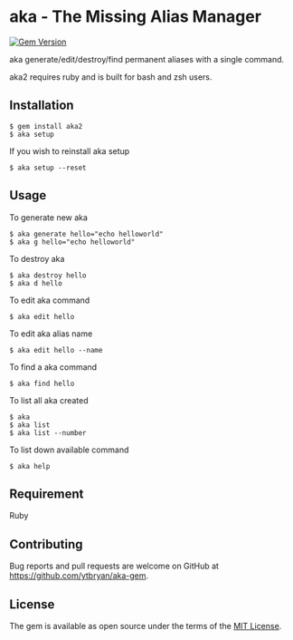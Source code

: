 # aka - The Missing Alias Manager

[![Gem Version](https://badge.fury.io/rb/aka2.svg)](http://badge.fury.io/rb/aka2)

aka generate/edit/destroy/find permanent aliases with a single command.

aka2 requires ruby and is built for bash and zsh users.

## Installation

    $ gem install aka2
    $ aka setup

If you wish to reinstall aka setup

    $ aka setup --reset

## Usage

To generate new aka

    $ aka generate hello="echo helloworld"
    $ aka g hello="echo helloworld"

To destroy aka

    $ aka destroy hello
    $ aka d hello

To edit aka command

    $ aka edit hello

To edit aka alias name

    $ aka edit hello --name

To find a aka command

    $ aka find hello

To list all aka created

    $ aka
    $ aka list
    $ aka list --number
    
To list down available command

    $ aka help

## Requirement

Ruby

## Contributing

Bug reports and pull requests are welcome on GitHub at https://github.com/ytbryan/aka-gem.


## License

The gem is available as open source under the terms of the [MIT License](http://opensource.org/licenses/MIT).
